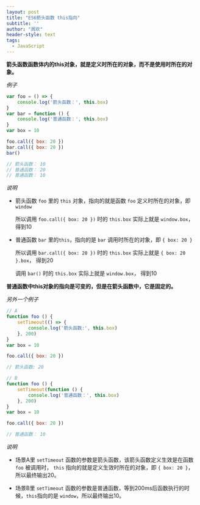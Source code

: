 ```yaml
---
layout: post
title: "ES6箭头函数 this指向"
subtitle: ''
author: "周欢"
header-style: text
tags:
  - JavaScript
---
```


**箭头函数函数体内的this对象，就是定义时所在的对象，而不是使用时所在的对象。**

*例子*

```js
var foo = () => {
    console.log('箭头函数：', this.box)
}
var bar = function () {
    console.log('普通函数：', this.box)
}
var box = 10

foo.call({ box: 20 })
bar.call({ box: 20 })
bar()

// 箭头函数： 10
// 普通函数： 20
// 普通函数： 10
```

*说明*

- 箭头函数 `foo` 里的 `this` 对象，指向的就是函数 `foo` 定义时所在的对象，即 `window`

  所以调用 `foo.call({ box: 20 })` 时的 `this.box` 实际上就是 `window.box`，得到10

- 普通函数 `bar` 里的`this`，指向的是 `bar` 调用时所在的对象，即 `{ box: 20 }`

  所以调用 `bar.call({ box: 20 })` 时的 `this.box` 实际上就是 `{ box: 20 }.box`， 得到20

  调用 `bar()` 时的 `this.box` 实际上就是 `window.box`， 得到10

**普通函数中this对象的指向是可变的，但是在箭头函数中，它是固定的。**

*另外一个例子*

```js
// A
function foo () {
    setTimeout(() => {
        console.log('箭头函数:', this.box)
    }, 200)
}
var box = 10

foo.call({ box: 20 })

// 箭头函数: 20

// B
function foo () {
    setTimeout(function () {
        console.log('普通函数：', this.box)
    }, 200)
}
var box = 10

foo.call({ box: 20 })

// 普通函数： 10
```

*说明*

- 场景A里 `setTimeout` 函数的参数是箭头函数，该箭头函数定义生效是在函数 `foo` 被调用时， `this` 指向的就是定义生效时所在的对象，即 `{ box: 20 }`，所以最终输出20。

- 场景B里 `setTimeout` 函数的参数是普通函数，等到200ms后函数执行的时候，`this`指向的是 `window`，所以最终输出10。

